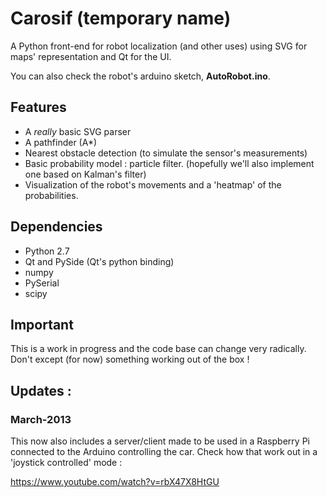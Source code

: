 # Carosif (temporary name)

A Python front-end for robot localization (and other uses) using SVG for maps' representation and Qt for the UI.

You can also check the robot's arduino sketch, __AutoRobot.ino__. 

## Features

* A *really* basic SVG parser
* A pathfinder (A\*)
* Nearest obstacle detection (to simulate the sensor's measurements)
* Basic probability model : particle filter. (hopefully we'll also implement one based on Kalman's filter)
* Visualization of the robot's movements and a 'heatmap' of the probabilities.

## Dependencies

* Python 2.7
* Qt and PySide (Qt's python binding)
* numpy
* PySerial
* scipy

## Important

This is a work in progress and the code base can change very radically. Don't except (for now) something working out of the box  !

## Updates :

### March-2013

This now also includes a server/client made to be used in a Raspberry Pi connected to the Arduino controlling the car. Check how that work out in a 'joystick controlled' mode :

https://www.youtube.com/watch?v=rbX47X8HtGU
